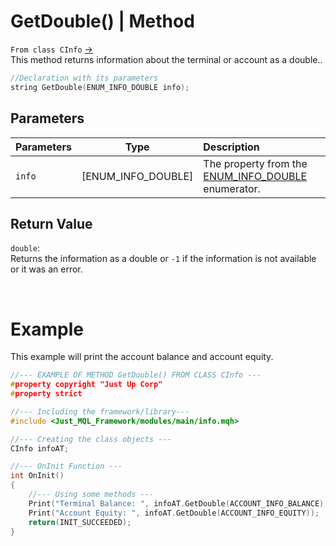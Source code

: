 # GetDouble() | Method
`From class CInfo` [->](info.md) <br>
This method returns information about the terminal or account as a double..

```cpp
//Declaration with its parameters
string GetDouble(ENUM_INFO_DOUBLE info);
```

## Parameters
| Parameters |        Type        | Description                                                                                            |
| :--------- | :----------------: | :----------------------------------------------------------------------------------------------------- |
| `info`     | [ENUM_INFO_DOUBLE] | The property from the [ENUM_INFO_DOUBLE](../../enumerations/e_enum_info/#ENUM_INFO_DOUBLE) enumerator. |

## Return Value
`double`: <br>
Returns the information as a double or `-1` if the information is not available or it was an error.

<br>

# Example
This example will print the account balance and account equity.
```cpp
//--- EXAMPLE OF METHOD GetDouble() FROM CLASS CInfo ---
#property copyright "Just Up Corp"
#property strict

//--- Including the framework/library---
#include <Just_MQL_Framework/modules/main/info.mqh>

//--- Creating the class objects ---
CInfo infoAT;

//--- OnInit Function ---
int OnInit()
{
    //--- Using some methods ---
    Print("Terminal Balance: ", infoAT.GetDouble(ACCOUNT_INFO_BALANCE));
    Print("Account Equity: ", infoAT.GetDouble(ACCOUNT_INFO_EQUITY));
    return(INIT_SUCCEEDED);
}
```